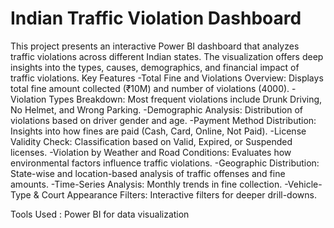 # Indian Traffic Violation Dashboard
This project presents an interactive Power BI dashboard that analyzes traffic violations across different Indian states. The visualization offers deep insights into the types, causes, demographics, and financial impact of traffic violations.
Key Features
-Total Fine and Violations Overview: Displays total fine amount collected (₹10M) and number of violations (4000).
-Violation Types Breakdown: Most frequent violations include Drunk Driving, No Helmet, and Wrong Parking.
-Demographic Analysis: Distribution of violations based on driver gender and age.
-Payment Method Distribution: Insights into how fines are paid (Cash, Card, Online, Not Paid).
-License Validity Check: Classification based on Valid, Expired, or Suspended licenses.
-Violation by Weather and Road Conditions: Evaluates how environmental factors influence traffic violations.
-Geographic Distribution: State-wise and location-based analysis of traffic offenses and fine amounts.
-Time-Series Analysis: Monthly trends in fine collection.
-Vehicle-Type & Court Appearance Filters: Interactive filters for deeper drill-downs.

Tools Used : Power BI for data visualization
